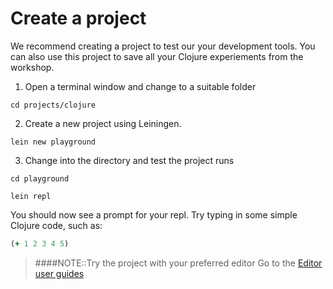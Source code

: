 # Create a project

We recommend creating a project to test our your development tools.  You can also use this project to save all your Clojure experiements from the workshop.

1. Open a terminal window and change to a suitable folder

```shell
cd projects/clojure
```

2. Create a new project using Leiningen.

```shell
lein new playground
```

3. Change into the directory and test the project runs

```shell
cd playground

lein repl
```

You should now see a prompt for your repl.  Try typing in some simple Clojure code, such as:

```clojure
(+ 1 2 3 4 5)
```

> ####NOTE::Try the project with your preferred editor
> Go to the [Editor user guides](editor-guides/)
